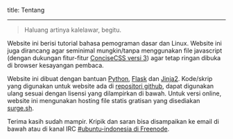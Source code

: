 title: Tentang

---


> Haluang artinya kalelawar, begitu.

Website ini berisi tutorial bahasa pemograman dasar dan Linux.
Website ini juga dirancang agar seminimal mungkin/tanpa menggunakan file javascript (dengan dukungan fitur-fitur [ConciseCSS versi 3][1]) agar tetap ringan dibuka di browser kesayangan pembaca.

Website ini dibuat dengan bantuan [Python][2], [Flask][3] dan [Jinja2][4].
Kode/skrip yang digunakan untuk website ada di [repositori github][5], dapat digunakan ulang sesuai dengan lisensi yang dilampirkan di bawah.
Untuk versi online, website ini mengunakan hosting file statis gratisan yang disediakan [surge.sh][6].

Terima kasih sudah mampir. Kripik dan saran bisa disampaikan ke email di bawah atau di kanal IRC [#ubuntu-indonesia di Freenode][7].


[1]: http://concisecss.com/archive/v3.0.0/
[2]: https://python.org
[3]: http://flask.pocoo.org/
[4]: http://jinja.pocoo.org/
[5]: https://github.com/PagarUbuntu-Indonesia/haluang
[6]: https://surge.sh
[7]: https://webchat.freenode.net/?channels=ubuntu-indonesia